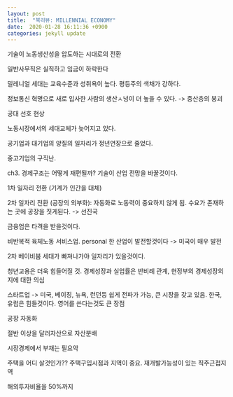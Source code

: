 ```yaml
---
layout: post
title:  "북리뷰: MILLENNIAL ECONOMY"
date:  2020-01-28 16:11:36 +0900 
categories: jekyll update
---
```


기술이 노동생산성을 압도하는 시대로의 전환

일반사무직은 실직하고 임금이 하락한다

밀레니얼 세대는 교육수준과 성취욕이 높다. 평등주의 색채가 강하다.

정보통신 혁명으로 새로 입사한 사람의 생산ㅅ넝이 더 높을 수 있다. -> 중산층의 붕괴

공대 선호 현상

노동시장에서의 세대교체가 늦어지고 있다.

공기업과 대기업의 양질의 일자리가 정년연장으로 줄었다.

중고기업의 구직난.

ch3. 경제구조는 어떻게 재편될까? 기술이 산업 전망을 바꿀것이다.

1차 일자리 전환 (기계가 인간을 대체)

2차 일자리 전환 (공장의 외부화): 자동화로 노동력이 중요하지 않게 됨. 수요가 존재하는 곳에 공장을 짓게된다. -> 선진국

금융업은 타격을 받을것이다.

비반복적 육체노동 서비스업. personal 한 산업이 발전할것이다 -> 미국이 매우 발전

2차 베이비붐 세대가 빠져나가야 일자리가 있을것이다.

청년고용은 더욱 힘들어질 것. 경제성장과 실업률은 반비례 관계, 현정부의 경제성장의지에 대한 의심

스타트업 -> 미국, 베이징, 뉴욕, 런던등 쉽게 전파가 가능, 큰 시장을 갖고 있음. 한국, 유럽은 힘들것이다. 영어를 쓴다는것도 큰 장점

공장 자동화

절반 이상을 달러자산으로 자산분배

시장경제에서 부채는 필요악

주택을 어디 살것인가?? 주택구입시점과 지역이 중요. 재개발가능성이 있는 직주근접지역

해외투자비율을 50%까지
